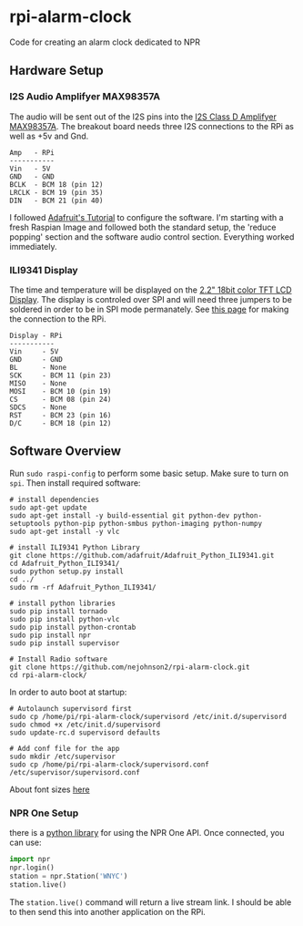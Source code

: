 # rpi-alarm-clock
Code for creating an alarm clock dedicated to NPR

## Hardware Setup
### I2S Audio Amplifyer MAX98357A
The audio will be sent out of the I2S pins into the [I2S Class D Amplifyer MAX98357A](https://www.adafruit.com/product/3006).  The breakout board needs three I2S connections to the RPi as well as +5v and Gnd.

```
Amp   - RPi
-----------
Vin   - 5V
GND   - GND
BCLK  - BCM 18 (pin 12)
LRCLK - BCM 19 (pin 35)
DIN   - BCM 21 (pin 40)
```

I followed [Adafruit's Tutorial](https://learn.adafruit.com/adafruit-max98357-i2s-class-d-mono-amp/raspberry-pi-usage) to configure the software.  I'm starting with a fresh Raspian Image and followed both the standard setup, the 'reduce popping' section and the software audio control section.  Everything worked immediately.

### ILI9341 Display
The time and temperature will be displayed on the [2.2" 18bit color TFT LCD Display](https://www.adafruit.com/product/1480).  The display is controled over SPI and will need three jumpers to be soldered in order to be in SPI mode permanately.  See [this page](https://learn.adafruit.com/user-space-spi-tft-python-library-ili9341-2-8/wiring) for making the connection to the RPi.

```
Display - RPi
-----------
Vin     - 5V
GND     - GND
BL      - None
SCK     - BCM 11 (pin 23)
MISO    - None
MOSI    - BCM 10 (pin 19)
CS      - BCM 08 (pin 24)
SDCS    - None
RST     - BCM 23 (pin 16)
D/C     - BCM 18 (pin 12)
```

## Software Overview
Run ```sudo raspi-config``` to perform some basic setup.  Make sure to turn on ```spi```.  Then install required software: 

```
# install dependencies
sudo apt-get update
sudo apt-get install -y build-essential git python-dev python-setuptools python-pip python-smbus python-imaging python-numpy
sudo apt-get install -y vlc

# install ILI9341 Python Library
git clone https://github.com/adafruit/Adafruit_Python_ILI9341.git
cd Adafruit_Python_ILI9341/
sudo python setup.py install
cd ../
sudo rm -rf Adafruit_Python_ILI9341/

# install python libraries
sudo pip install tornado 
sudo pip install python-vlc
sudo pip install python-crontab
sudo pip install npr
sudo pip install supervisor

# Install Radio software
git clone https://github.com/nejohnson2/rpi-alarm-clock.git
cd rpi-alarm-clock/

```

In order to auto boot at startup:
```
# Autolaunch supervisord first
sudo cp /home/pi/rpi-alarm-clock/supervisord /etc/init.d/supervisord
sudo chmod +x /etc/init.d/supervisord
sudo update-rc.d supervisord defaults

# Add conf file for the app
sudo mkdir /etc/supervisor
sudo cp /home/pi/rpi-alarm-clock/supervisord.conf /etc/supervisor/supervisord.conf 
```

About font sizes [here](http://www.geeks3d.com/20100930/tutorial-first-steps-with-pil-python-imaging-library/#p06)

### NPR One Setup
there is a [python library](https://github.com/perrydc/npr) for using the NPR One API.  Once connected, you can use:

```python
import npr
npr.login()
station = npr.Station('WNYC')
station.live()
```
The ```station.live()``` command will return a live stream link.  I should be able to then send this into another application on the RPi.
